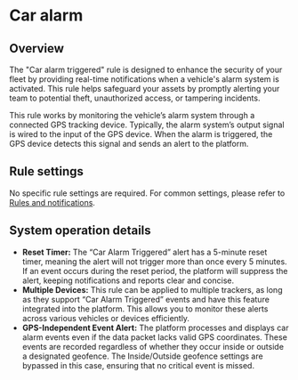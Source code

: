 # Car alarm

## Overview

The "Car alarm triggered" rule is designed to enhance the security of your fleet by providing real-time notifications when a vehicle's alarm system is activated. This rule helps safeguard your assets by promptly alerting your team to potential theft, unauthorized access, or tampering incidents.

This rule works by monitoring the vehicle’s alarm system through a connected GPS tracking device. Typically, the alarm system’s output signal is wired to the input of the GPS device. When the alarm is triggered, the GPS device detects this signal and sends an alert to the platform.

## Rule settings

No specific rule settings are required. For common settings, please refer to [Rules and notifications](../).

## System operation details

* **Reset Timer:** The “Car Alarm Triggered” alert has a 5-minute reset timer, meaning the alert will not trigger more than once every 5 minutes. If an event occurs during the reset period, the platform will suppress the alert, keeping notifications and reports clear and concise.
* **Multiple Devices:** This rule can be applied to multiple trackers, as long as they support “Car Alarm Triggered” events and have this feature integrated into the platform. This allows you to monitor these alerts across various vehicles or devices efficiently.
* **GPS-Independent Event Alert:** The platform processes and displays car alarm events even if the data packet lacks valid GPS coordinates. These events are recorded regardless of whether they occur inside or outside a designated geofence. The Inside/Outside geofence settings are bypassed in this case, ensuring that no critical event is missed.

